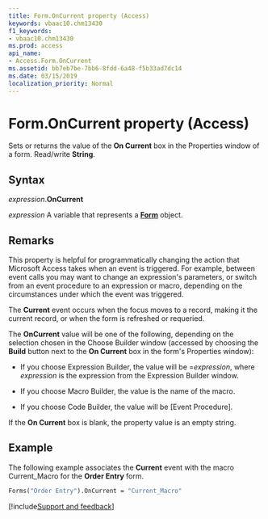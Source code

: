 ```yaml
---
title: Form.OnCurrent property (Access)
keywords: vbaac10.chm13430
f1_keywords:
- vbaac10.chm13430
ms.prod: access
api_name:
- Access.Form.OnCurrent
ms.assetid: bb7eb7be-7bb6-8fdd-6a48-f5b33ad7dc14
ms.date: 03/15/2019
localization_priority: Normal
---
```



# Form.OnCurrent property (Access)

Sets or returns the value of the **On Current** box in the Properties window of a form. Read/write **String**.


## Syntax

_expression_.**OnCurrent**

_expression_ A variable that represents a **[Form](Access.Form.md)** object.


## Remarks

This property is helpful for programmatically changing the action that Microsoft Access takes when an event is triggered. For example, between event calls you may want to change an expression's parameters, or switch from an event procedure to an expression or macro, depending on the circumstances under which the event was triggered. 

The **Current** event occurs when the focus moves to a record, making it the current record, or when the form is refreshed or requeried.

The **OnCurrent** value will be one of the following, depending on the selection chosen in the Choose Builder window (accessed by choosing the **Build** button next to the **On Current** box in the form's Properties window):

- If you choose Expression Builder, the value will be =_expression_, where _expression_ is the expression from the Expression Builder window.
    
- If you choose Macro Builder, the value is the name of the macro. 
    
- If you choose Code Builder, the value will be [Event Procedure]. 
    
If the **On Current** box is blank, the property value is an empty string.


## Example

The following example associates the **Current** event with the macro Current_Macro for the **Order Entry** form.

```vb
Forms("Order Entry").OnCurrent = "Current_Macro" 

```


[!include[Support and feedback](~/includes/feedback-boilerplate.md)]